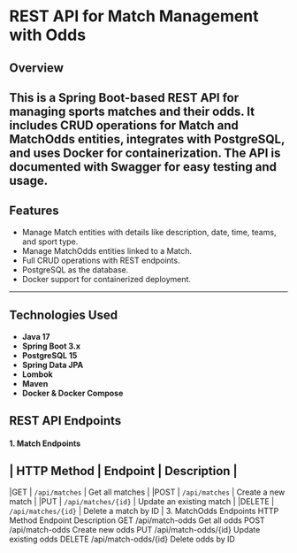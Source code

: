 # REST API for Match Management with Odds
## Overview
This is a Spring Boot-based REST API for managing sports matches and their odds. 
It includes CRUD operations for Match and MatchOdds entities, integrates with PostgreSQL, and uses Docker for containerization. The API is documented with Swagger for easy testing and usage.
----------------------
## Features
- Manage Match entities with details like description, date, time, teams, and sport type.
- Manage MatchOdds entities linked to a Match.
- Full CRUD operations with REST endpoints.
- PostgreSQL as the database.
- Docker support for containerized deployment.
----------------------
## Technologies Used
- **Java 17**
- **Spring Boot 3.x**
- **PostgreSQL 15**
- **Spring Data JPA**
- **Lombok**
- **Maven**
- **Docker & Docker Compose**

## REST API Endpoints
#### **1. Match Endpoints**
| HTTP Method	  |  Endpoint	           | Description                |
---------------------------------------------------------------------
|GET	          | `/api/matches`	     | Get all matches            |
|POST	          | `/api/matches`	     | Create a new match         |
|PUT	          | `/api/matches/{id}`	 | Update an existing match   |
|DELETE	        | `/api/matches/{id}`	 | Delete a match by ID       |
3. MatchOdds Endpoints
HTTP Method	    Endpoint	          Description
GET	          /api/match-odds	      Get all odds
POST	        /api/match-odds	      Create new odds
PUT	          /api/match-odds/{id}	Update existing odds
DELETE	      /api/match-odds/{id}	Delete odds by ID

